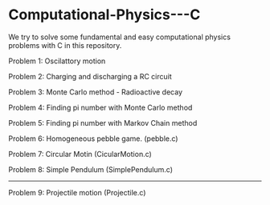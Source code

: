# Computational-Physics---C
We try to solve some fundamental and easy computational physics problems with C in this repository.



Problem 1: Oscilattory motion

Problem 2: Charging and discharging a RC circuit

Problem 3: Monte Carlo method - Radioactive decay

Problem 4: Finding pi number with Monte Carlo method

Problem 5: Finding pi number with Markov Chain method

Problem 6: Homogeneous pebble game. (pebble.c)

Problem 7: Circular Motin (CicularMotion.c)

Problem 8: Simple Pendulum (SimplePendulum.c)

****************************************************

Problem 9: Projectile motion (Projectile.c)


